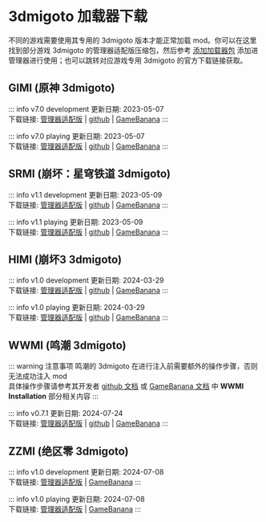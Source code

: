 # 3dmigoto 加载器下载

不同的游戏需要使用其专用的 3dmigoto 版本才能正常加载 mod。你可以在这里找到部分游戏 3dmigoto 的管理器适配版压缩包，然后参考 [添加加载器包](/help/tutorial-loader.html#添加加载器包) 添加进管理器进行使用；也可以跳转对应游戏专用 3dmigoto 的官方下载链接获取。

## GIMI (原神 3dmigoto)

::: info v7.0 development
更新日期: 2023-05-07<br/>
下载链接:
[管理器适配版](https://gitee.com/ticca/d3dx-skin-manage/releases/download/plugins/_v7.0_GIMI_development.7z) | 
[github](https://github.com/SilentNightSound/GI-Model-Importer/releases/download/v7.0/3dmigoto-GIMI-for-development.zip) | 
[GameBanana](https://gamebanana.com/dl/979015)
:::

::: info v7.0 playing
更新日期: 2023-05-07<br/>
下载链接:
[管理器适配版](https://gitee.com/ticca/d3dx-skin-manage/releases/download/plugins/_v7.0_GIMI_playing_mods.7z) | 
[github](https://github.com/SilentNightSound/GI-Model-Importer/releases/download/v7.0/3dmigoto-GIMI-for-playing-mods.zip) | 
[GameBanana](https://gamebanana.com/dl/979014)
:::

## SRMI (崩坏：星穹铁道 3dmigoto)

::: info v1.1 development
更新日期: 2023-05-09<br/>
下载链接:
[管理器适配版](https://gitee.com/ticca/d3dx-skin-manage/releases/download/plugins/_v1.1_SRMI_development.7z) | 
[github](https://github.com/SilentNightSound/SR-Model-Importer/releases/download/1.1/3dmigoto.SRMI.for.development.zip) | 
[GameBanana](https://gamebanana.com/dl/979321)
:::

::: info v1.1 playing
更新日期: 2023-05-09<br/>
下载链接:
[管理器适配版](https://gitee.com/ticca/d3dx-skin-manage/releases/download/plugins/_v1.1_SRMI_playing_mods.7z) | 
[github](https://github.com/SilentNightSound/SR-Model-Importer/releases/download/1.1/3dmigoto.SRMI.for.playing.mods.zip) | 
[GameBanana](https://gamebanana.com/dl/979320)
:::

## HIMI (崩坏3 3dmigoto)

::: info v1.0 development
更新日期: 2024-03-29<br/>
下载链接:
[管理器适配版](https://gitee.com/ticca/d3dx-skin-manage/releases/download/plugins/_v1.0_HIMI_development.7z) | 
[github](https://github.com/SilentNightSound/HI-Model-Importer/blob/main/3dmigoto%20HIMI%20(for%20development).zip) | 
[GameBanana](https://gamebanana.com/dl/1161004)
:::

::: info v1.0 playing
更新日期: 2024-03-29<br/>
下载链接:
[管理器适配版](https://gitee.com/ticca/d3dx-skin-manage/releases/download/plugins/_v1.0_HIMI_playing_mods.7z) | 
[github](https://github.com/SilentNightSound/HI-Model-Importer/blob/main/3dmigoto%20HIMI%20(for%20playing%20mods).zip) | 
[GameBanana](https://gamebanana.com/dl/1161005)
:::

## WWMI (鸣潮 3dmigoto)

::: warning 注意事项
鸣潮的 3dmigoto 在进行注入前需要额外的操作步骤，否则无法成功注入 mod <br/>
具体操作步骤请参考其开发者 [github 文档](https://github.com/SpectrumQT/WWMI) 或 [GameBanana 文档](https://gamebanana.com/tools/17252) 中 **WWMI Installation** 部分相关内容
:::

::: info v0.7.1
更新日期: 2024-07-24<br/>
下载链接:
[管理器适配版](https://gitee.com/ticca/d3dx-skin-manage/releases/download/plugins/_v0.7.1_WWMI_3dmigoto.7z) | 
[github](https://github.com/SpectrumQT/WWMI/releases/download/v0.7.1/WWMI-v0.7.1.zip) | 
[GameBanana](https://gamebanana.com/dl/1242668)
:::

## ZZMI (绝区零 3dmigoto)

::: info v1.0 development
更新日期: 2024-07-08<br/>
下载链接:
[管理器适配版](https://gitee.com/ticca/d3dx-skin-manage/releases/download/plugins/_v1.0_ZZMI_development.7z) | 
[GameBanana](https://gamebanana.com/dl/1231726)
:::

::: info v1.0 playing
更新日期: 2024-07-08<br/>
下载链接:
[管理器适配版](https://gitee.com/ticca/d3dx-skin-manage/releases/download/plugins/_v1.0_ZZMI_playing_mods.7z) | 
[GameBanana](https://gamebanana.com/dl/1231724)
:::
